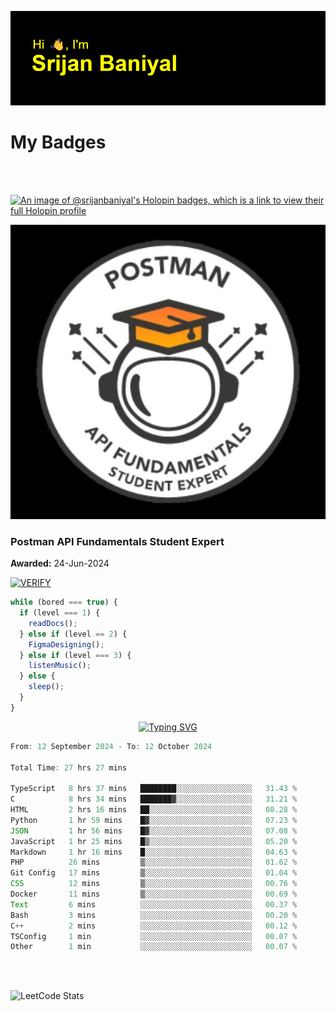 ![Header](./header.png)

# My Badges

<Br />
<Br />

[![An image of @srijanbaniyal's Holopin badges, which is a link to view their full Holopin profile](https://holopin.me/srijanbaniyal)](https://holopin.io/@srijanbaniyal)

[![Postman API Fundamentals Student Expert](/Postman.jpeg)](https://api.badgr.io/public/assertions/r9BLLy0oTfKJBbkGuDI1zA)

### Postman API Fundamentals Student Expert

**Awarded:** 24-Jun-2024

[![VERIFY](https://img.shields.io/badge/VERIFY-blue)](https://badgecheck.io?url=https%3A%2F%2Fapi.badgr.io%2Fpublic%2Fassertions%2Fr9BLLy0oTfKJBbkGuDI1zA)

```javascript
while (bored === true) {
  if (level === 1) {
    readDocs();
  } else if (level == 2) {
    FigmaDesigning();
  } else if (level === 3) {
    listenMusic();
  } else {
    sleep();
  }
}
```

<p align="center">
  <a href="https://git.io/typing-svg"><img src="https://readme-typing-svg.demolab.com?font=Tilt+Prism&size=30&pause=1000&color=0FF75B&center=true&vCenter=true&width=800&height=80&lines=Time+spent+on+various+Programming+languages" alt="Typing SVG" /></a>
</p>

<!--START_SECTION:waka-->

```TypeScript
From: 12 September 2024 - To: 12 October 2024

Total Time: 27 hrs 27 mins

TypeScript   8 hrs 37 mins   ████████░░░░░░░░░░░░░░░░░   31.43 %
C            8 hrs 34 mins   ███████▓░░░░░░░░░░░░░░░░░   31.21 %
HTML         2 hrs 16 mins   ██░░░░░░░░░░░░░░░░░░░░░░░   08.28 %
Python       1 hr 59 mins    █▓░░░░░░░░░░░░░░░░░░░░░░░   07.23 %
JSON         1 hr 56 mins    █▓░░░░░░░░░░░░░░░░░░░░░░░   07.08 %
JavaScript   1 hr 25 mins    █▒░░░░░░░░░░░░░░░░░░░░░░░   05.20 %
Markdown     1 hr 16 mins    █░░░░░░░░░░░░░░░░░░░░░░░░   04.63 %
PHP          26 mins         ▒░░░░░░░░░░░░░░░░░░░░░░░░   01.62 %
Git Config   17 mins         ▒░░░░░░░░░░░░░░░░░░░░░░░░   01.04 %
CSS          12 mins         ▒░░░░░░░░░░░░░░░░░░░░░░░░   00.76 %
Docker       11 mins         ▒░░░░░░░░░░░░░░░░░░░░░░░░   00.69 %
Text         6 mins          ░░░░░░░░░░░░░░░░░░░░░░░░░   00.37 %
Bash         3 mins          ░░░░░░░░░░░░░░░░░░░░░░░░░   00.20 %
C++          2 mins          ░░░░░░░░░░░░░░░░░░░░░░░░░   00.12 %
TSConfig     1 min           ░░░░░░░░░░░░░░░░░░░░░░░░░   00.07 %
Other        1 min           ░░░░░░░░░░░░░░░░░░░░░░░░░   00.07 %
```

<!--END_SECTION:waka-->

<Br />
<Br />

![LeetCode Stats](https://leetcard.jacoblin.cool/Srijan-Baniyal?theme=dark&font=Rasa&ext=contest)
